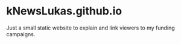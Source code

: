 # kNewsLukas.github.io

Just a small static website to explain and link viewers to my funding campaigns.
